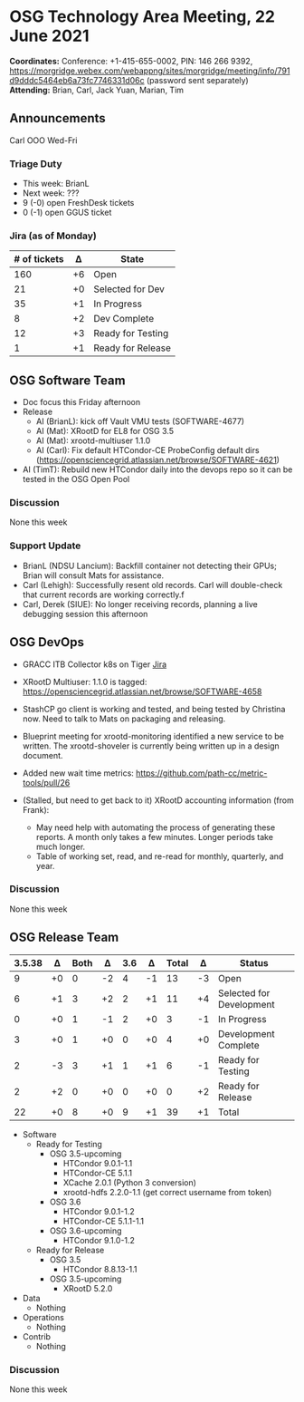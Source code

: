 # OSG Technology Area Meeting, 22 June 2021

**Coordinates:** Conference: +1-415-655-0002, PIN: 146 266 9392, <https://morgridge.webex.com/webappng/sites/morgridge/meeting/info/791d9dddc5464eb6a73fc7746331d06c> (password sent separately)  
**Attending:**   Brian, Carl, Jack Yuan, Marian, Tim


## Announcements

Carl OOO Wed-Fri  


### Triage Duty

-   This week: BrianL
-   Next week: ???
-   9 (-0) open FreshDesk tickets
-   0 (-1) open GGUS ticket


### Jira (as of Monday)

| # of tickets | &Delta; | State             |
|------------ |------- |----------------- |
| 160          | +6      | Open              |
| 21           | +0      | Selected for Dev  |
| 35           | +1      | In Progress       |
| 8            | +2      | Dev Complete      |
| 12           | +3      | Ready for Testing |
| 1            | +1      | Ready for Release |


## OSG Software Team

-   Doc focus this Friday afternoon
-   Release  
    -   AI (BrianL): kick off Vault VMU tests (SOFTWARE-4677)
    -   AI (Mat): XRootD for EL8 for OSG 3.5
    -   AI (Mat): xrootd-multiuser 1.1.0
    -   AI (Carl): Fix default HTCondor-CE ProbeConfig default dirs (<https://opensciencegrid.atlassian.net/browse/SOFTWARE-4621>)
-   AI (TimT): Rebuild new HTCondor daily into the devops repo so it can be tested in the OSG Open Pool


### Discussion

None this week  


### Support Update

-   BrianL (NDSU Lancium): Backfill container not detecting their GPUs; Brian will consult Mats for assistance.
-   Carl (Lehigh): Successfully resent old records. Carl will double-check that current records are working correctly.f
-   Carl, Derek (SIUE): No longer receiving records, planning a live debugging session this afternoon


## OSG DevOps

-   GRACC ITB Collector k8s on Tiger [Jira](<https://opensciencegrid.atlassian.net/browse/OPS-184>)
-   XRootD Multiuser: 1.1.0 is tagged: <https://opensciencegrid.atlassian.net/browse/SOFTWARE-4658>
-   StashCP go client is working and tested, and being tested by Christina now. Need to talk to Mats on packaging and releasing.
-   Blueprint meeting for xrootd-monitoring identified a new service to be written.  The xrootd-shoveler is currently being written up in a design document.
-   Added new wait time metrics: <https://github.com/path-cc/metric-tools/pull/26>

-   (Stalled, but need to get back to it) XRootD accounting information (from Frank):  
    -   May need help with automating the process of generating these reports.  A month only takes a few minutes.  Longer periods take much longer.
    -   Table of working set, read, and re-read for monthly, quarterly, and year.


### Discussion

None this week  


## OSG Release Team

| 3.5.38 | &Delta; | Both | &Delta; | 3.6 | &Delta; | Total | &Delta; | Status                   |
| ------ | ------- | ---- | ------- | --- | ------- | ----- | ------- | ------------------------ |
| 9      | +0      | 0    | -2      | 4   | -1      | 13    | -3      | Open                     |
| 6      | +1      | 3    | +2      | 2   | +1      | 11    | +4      | Selected for Development |
| 0      | +0      | 1    | -1      | 2   | +0      | 3     | -1      | In Progress              |
| 3      | +0      | 1    | +0      | 0   | +0      | 4     | +0      | Development Complete     |
| 2      | -3      | 3    | +1      | 1   | +1      | 6     | -1      | Ready for Testing        |
| 2      | +2      | 0    | +0      | 0   | +0      | 0     | +2      | Ready for Release        |
| 22     | +0      | 8    | +0      | 9   | +1      | 39    | +1      | Total                    |

-   Software  
    -   Ready for Testing  
        -   OSG 3.5-upcoming  
            -   HTCondor 9.0.1-1.1
            -   HTCondor-CE 5.1.1
            -   XCache 2.0.1 (Python 3 conversion)
            -   xrootd-hdfs 2.2.0-1.1 (get correct username from token)
        -   OSG 3.6  
            -   HTCondor 9.0.1-1.2
            -   HTCondor-CE 5.1.1-1.1
        -   OSG 3.6-upcoming  
            -   HTCondor 9.1.0-1.2
    -   Ready for Release  
        -   OSG 3.5  
            -   HTCondor 8.8.13-1.1
        -   OSG 3.5-upcoming  
            -   XRootD 5.2.0
-   Data  
    -   Nothing
-   Operations  
    -   Nothing
-   Contrib  
    -   Nothing


### Discussion

None this week
